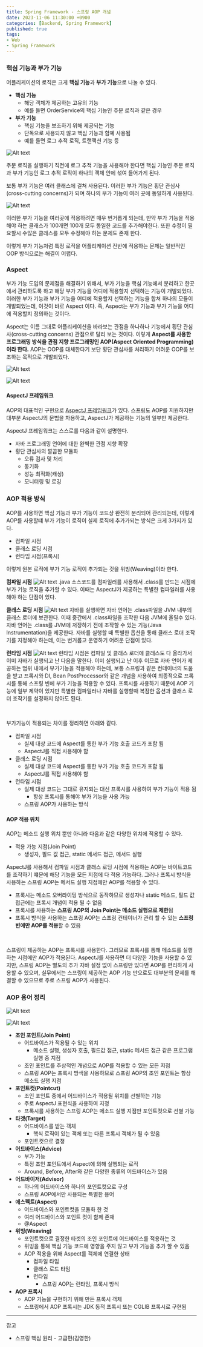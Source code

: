 ```yaml
---
title: Spring Framework - 스프링 AOP 개념
date: 2023-11-06 11:30:00 +0900
categories: [Backend, Spring Framework]
published: true
tags:
- Web
- Spring Framework
---
```


### 핵심 기능과 부가 기능
어플리케이션의 로직은 크게 **핵심 기능**과 **부가 기능**으로 나눌 수 있다.
  - **핵심 기능**
    - 해당 객체가 제공하는 고유의 기능
    - 예를 들면 OrderService의 핵심 기능인 주문 로직과 같은 경우
  - **부가 기능**
    - 핵심 기능을 보조하기 위해 제공되는 기능
    - 단독으로 사용되지 않고 핵심 기능과 함꼐 사용됨
    - 예를 들면 로그 추적 로직, 트랜잭션 기능 등

![Alt text](/assets/posts/img/spring/spring_basic/spring_13_01.png)

주문 로직을 실행하기 직전에 로그 추적 기능을 사용해야 한다면 핵심 기능인 주문 로직과 부가 기능인 로그 추적 로직이 하나의 객체 안에 섞여 들어가게 된다.

보통 부가 기능은 여러 클래스에 걸쳐 사용된다.
이러한 부가 기능은 횡단 관심사(cross-cutting concerns)가 되며 하나의 부가 기능이 여러 곳에 동일하게 사용된다.

![Alt text](/assets/posts/img/spring/spring_basic/spring_13_02.png)

이러한 부가 기능을 여러곳에 적용하려면 매우 번거롭게 되는데,
만약 부가 기능을 적용해야 하는 클래스가 100개면 100개 모두 동일한 코드를 추가해야한다.
또한 수정이 필요할시 수많은 클래스를 모두 수정해야 하는 문제도 존재 한다.

이렇게 부가 기능처럼 특정 로직을 어플리케이션 전반에 적용하는 문제는 일반적인 OOP 방식으로는 해결이 어렵다.

### Aspect
부가 기능 도입의 문제점을 해결하기 위해서,
부가 기능을 핵심 기능에서 분리하고 한곳에서 관리하도록 하고 해당 부가 기능을 어디에 적용할지 선택하는 기능이 개발되었다.
이러한 부가 기능과 부가 기능을 어디에 적용할지 선택하는 기능을 합쳐 하나의 모듈이 개발되었는데, 이것이 바로 Aspect 이다.
즉, Aspect는 부가 기능과 부가 기능을 어디에 적용할지 정의하는 것이다.

Aspect는 이름 그대로 어플리케이션을 바라보는 관점을 하나하나 기능에서 횡단 관심사(cross-cutting concerns) 관점으로 달리 보는 것이다.
이렇게 **Aspect를 사용한 프로그래밍 방식을 관점 지향 프로그래밍인 AOP(Aspect Oriented Programming) 이라 한다.**
AOP는 OOP를 대체한다기 보단 횡단 관심사를 처리하기 어려운 OOP를 보조하는 목적으로 개발되었다.

![Alt text](/assets/posts/img/spring/spring_basic/spring_13_03.png)

![Alt text](/assets/posts/img/spring/spring_basic/spring_13_04.png)

#### AspectJ 프레임워크
AOP의 대표적인 구현으로 [AspectJ 프레임워크](https://www.eclipse.org/aspectj/)가 있다.
스프링도 AOP를 지원하지만 대부분 AspectJ의 문법을 차용하고, AspectJ가 제공하는 기능의 일부만 제공한다.

AspectJ 프레임워크는 스스로를 다음과 같이 설명한다.
  - 자바 프로그래밍 언어에 대한 완벽한 관점 지향 확장
  - 횡단 관심사의 깔끔한 모듈화
    - 오류 검사 및 처리
    - 동기화
    - 성능 최적화(캐싱)
    - 모니터링 및 로깅

### AOP 적용 방식
AOP를 사용하면 핵심 기능과 부가 기능이 코드상 완전히 분리되어 관리되는데,
이렇게 AOP를 사용할떄 부가 기능이 로직이 실제 로직에 추가가되는 방식은 크게 3가지가 있다.
  - 컴파일 시점
  - 클래스 로딩 시점
  - 런타임 시점(프록시)

이렇게 원본 로직에 부가 기능 로직이 추가되는 것을 위빙(Weaving)이라 한다.

**컴파일 시점**
![Alt text](/assets/posts/img/spring/spring_basic/spring_13_05.png)
.java 소스코드를 컴파일러를 사용해서 .class를 만드는 시점에 부가 기능 로직을 추가할 수 있다.
이때는 AspectJ가 제공하는 특별한 컴파일러를 사용해야 하는 단점이 있다.

**클래스 로딩 시점**
![Alt text](/assets/posts/img/spring/spring_basic/spring_13_06.png)
자바를 실행하면 자바 언어는 .class파일을 JVM 내부의 클래스 로더에 보관한다.
이때 중간에서 .class파일을 조작한 다음 JVM에 올릴수 있다.
자바 언어는 .class를 JVM에 저장하기 전에 조작할 수 있는 기능(Java Instrumentation)을 제공한다.
자바를 실행할 때 특별한 옵션을 통해 클래스 로더 조작기를 지정해야 하는데, 이는 번거롭고 운영하기 어려운 단점이 있다.

**런타임 시점**
![Alt text](/assets/posts/img/spring/spring_basic/spring_13_07.png)
런타임 시점은 컴파일 및 클래스 로더에 클래스도 다 올라가서 이미 자바가 실행되고 난 다음을 말한다.
이미 실행되고 난 이후 이므로 자바 언어가 제공하는 범위 내에서 부가기능을 적용해야 하는데,
보통 스프링과 같은 컨테이너의 도움을 받고 프록시와 DI, Bean PostProcessor와 같은 개념을 사용하여 최종적으로 프록시를 통해 스프링 빈에 부가 기능을 적용할 수 있다.
프록시를 사용하기 때문에 AOP 기능에 일부 제약이 있지만 특별한 컴파일러나 자바를 실행할때 복잠한 옵션과 클래스 로더 조작기를 설정하지 않아도 된다.

<br>

부가기능이 적용되는 차이를 정리하면 아래와 같다.
  - 컴파일 시점
    - 실제 대상 코드에 Aspect를 통한 부가 기능 호출 코드가 포함 됨
    - AspectJ를 직접 사용해야 함
  - 클래스 로딩 시점
    - 실제 대상 코드에 Aspect를 통한 부가 기능 호출 코드가 포함 됨
    - AspectJ를 직접 사용해야 함
  - 런타임 시점
    - 실제 대상 코드는 그대로 유지되는 대신 프록시를 사용하여 부가 기능이 적용 됨
      - 항상 프록시를 통해야 부가 기능을 사용 가능
    - 스프링 AOP가 사용하는 방식

#### AOP 적용 위치
AOP는 메소드 실행 위치 뿐만 아니라 다음과 같은 다양한 위치에 적용할 수 있다.
  - 적용 가능 지점(Join Point)
    - 생성자, 필드 값 접근, static 메서드 접근, 메서드 실행

AspectJ를 사용해서 컴파일 시점과 클래스 로딩 시점에 적용하는 AOP는 바이트코드를 조작하기 떄문에 해당 기능을 모든 지점에 다 적용 가능하다.
그러나 프록시 방식을 사용하는 스프링 AOP는 메서드 실행 지점에만 AOP를 적용할 수 있다.
  - 프록시는 메소드 오버라이딩 방식으로 동작하므로 생성자나 static 메소드, 필드 값 접근에는 프록시 개념이 적용 될 수 없음
  - 프록시를 사용하는 **스프링 AOP의 Join Point는 메소드 실행으로 제한**됨
  - 프록시 방식을 사용하는 스프링 AOP는 스프링 컨테이너가 관리 할 수 있는 **스프링 빈에만 AOP를 적용**할 수 있음

<br>

스프링이 제공하는 AOP는 프록시를 사용한다. 그러므로 프록시를 통해 메소드를 실행하는 시점에만 AOP가 적용된다.
AspectJ를 사용하면 더 다양한 기능을 사용할 수 있지만, 스프링 AOP는 별도의 추가 자바 설정 없이 스프링만 있다면 AOP를 편리하게 사용할 수 있으며,
실무에서는 스프링이 제공하는 AOP 기능 만으로도 대부분의 문제를 해결할 수 있으므로 주로 스프링 AOP가 사용된다.


### AOP 용어 정리

![Alt text](/assets/posts/img/spring/spring_basic/spring_13_08.png)

![Alt text](/assets/posts/img/spring/spring_basic/spring_13_09.png)

  - **조인 포인트(Join Point)**
    - 어드바이스가 적용될 수 있는 위치
      - 메소드 실행, 생성자 호출, 필드값 접근, static 메서드 접근 같은 프로그램 실행 중 지점
    - 조인 포인트를 추상적인 개념으로 AOP를 적용할 수 있는 모든 지점
    - 스프링 AOP는 프록시 방색을 사용하므로 스프링 AOP의 조인 포인트는 항상 메소드 실행 지점
  - **포인트컷(Pointcut)**
    - 조인 포인트 중에서 어드바이스가 적용될 위치를 선별하는 기능
    - 주로 AspectJ 표현식을 사용하여 지정
    - 프록시를 사용하는 스프링 AOP는 메소드 실행 지점만 포인트컷으로 선별 가능
  - **타겟(Target)**
    - 어드바이스를 받는 객체
      - 핵식 로직이 있는 객체 또는 다른 프록시 객체가 될 수 있음
    - 포인트컷으로 결졍
  - **어드바이스(Advice)**
    - 부가 기능
    - 특정 조인 포인트에서 Aspect에 의해 실행되는 로직
    - Around, Before, After와 같은 다양한 종류의 어드바이스가 있음
  - **어드바이저(Advisor)**
    - 하나의 어드바이스와 하나의 포인트컷으로 구성
    - 스프링 AOP에서만 사용되는 특별한 용어
  - **에스펙트(Aspect)**
    - 어드바이스와 포인트컷을 모듈화 한 것
    - 여러 어드바이스와 포인트 컷이 함께 존재
    - @Aspect
  - **위빙(Weaving)**
    - 포인트컷으로 결정한 타겟의 조인 포인트에 어드바이스를 적용하는 것
    - 위빙을 통해 핵심 기능 코드에 영향을 주지 않고 부가 기능을 추가 할 수 있음
    - AOP 적용을 위해 Aspect를 객체에 연결한 상태
      - 컴파일 타임
      - 클래스 로드 타임
      - 런타임
        - 스프링 AOP는 런타임, 프록시 방식
  - **AOP 프록시**
    - AOP 기능을 구현하기 위해 만든 프록시 객체
    - 스프링에서 AOP 프록시는 JDK 동적 프록시 또는 CGLIB 프록시로 구현됨

---
참고
 - 스프링 핵심 원리 - 고급편(김영한)
